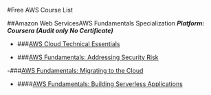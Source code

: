 #Free AWS Course List
 
 
 ##Amazon Web ServicesAWS Fundamentals Specialization
 ***Platform: Coursera (Audit only No Certificate)***
 
- ###[AWS Cloud Technical Essentials](https://www.coursera.org/learn/aws-cloud-technical-essentials/home/welcome)

- ###[AWS Fundamentals: Addressing Security Risk](https://www.coursera.org/learn/aws-fundamentals-addressing-security-risk?specialization=aws-fundamentals)

-###[AWS Fundamentals: Migrating to the Cloud](https://www.coursera.org/learn/aws-fundamentals-cloud-migration?specialization=aws-fundamentals)

- ####[AWS Fundamentals: Building Serverless Applications](https://www.coursera.org/learn/aws-fundamentals-building-serverless-applications "Bulid serverless apps")
  
